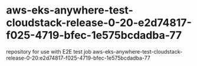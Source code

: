 # aws-eks-anywhere-test-cloudstack-release-0-20-e2d74817-f025-4719-bfec-1e575bcdadba-77
repository for use with E2E test job aws-eks-anywhere-test-cloudstack-release-0-20:e2d74817-f025-4719-bfec-1e575bcdadba-77
